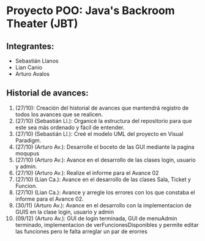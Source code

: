# Proyecto POO: Java's Backroom Theater (JBT)

## Integrantes:
- Sebastián Llanos
- Lian Canio
- Arturo Avalos

## Historial de avances:
1) (27/10): Creación del historial de avances que mantendrá registro de todos los avances que se realicen.
2) (27/10) (Sebastián Ll.): Organicé la estructura del repositorio para que este sea más ordenado y fácil de entender.
3) (27/10) (Sebastián Ll.): Creé el modelo UML del proyecto en Visual Paradigm.
4) (27/10) (Arturo Av.): Desarrolle el boceto de las GUI mediante la pagina moqupus
5) (27/10) (Arturo Av.): Avance en el desarrollo de las clases login, usuario y admin.
6) (27/10) (Arturo Av.): Realize el informe para el Avance 02
7) (27/10) (Lian Ca.): Avance en el desarrollo de las clases Sala, Ticket y Funcion.
8) (27/10) (Lian Ca.): Avance y arregle los errores con los que constaba el informe para el Avance 02.
9) (30/11) (Arturo Av.): Avance en el desarrollo con la implementacion de GUIS en la clase login, usuario y admin
10) (09/12) (Arturo Av.): GUI de login terminada, GUI de menuAdmin terminado, implementacion de verFuncionesDisponibles y permite editar las funciones pero le falta arreglar un par de erorres

